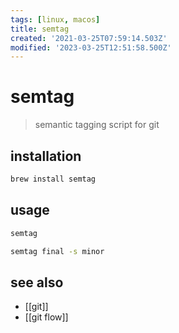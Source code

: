 ```yaml
---
tags: [linux, macos]
title: semtag
created: '2021-03-25T07:59:14.503Z'
modified: '2023-03-25T12:51:58.500Z'
---
```


# semtag

> semantic tagging script for git

## installation

```sh
brew install semtag
```

## usage

```sh
semtag

semtag final -s minor
```

## see also

- [[git]]
- [[git flow]]

